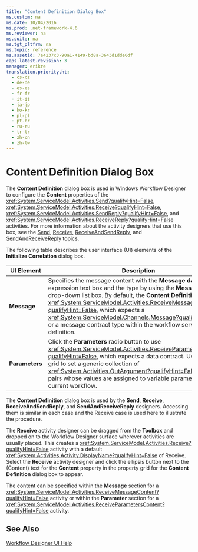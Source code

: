 ```yaml
---
title: "Content Definition Dialog Box"
ms.custom: na
ms.date: 10/04/2016
ms.prod: .net-framework-4.6
ms.reviewer: na
ms.suite: na
ms.tgt_pltfrm: na
ms.topic: reference
ms.assetid: 7e4237c3-90a1-4149-bd8a-3643d1dde0df
caps.latest.revision: 3
manager: erikre
translation.priority.ht: 
  - cs-cz
  - de-de
  - es-es
  - fr-fr
  - it-it
  - ja-jp
  - ko-kr
  - pl-pl
  - pt-br
  - ru-ru
  - tr-tr
  - zh-cn
  - zh-tw
---
```

# Content Definition Dialog Box
The **Content Definition** dialog box is used in Windows Workflow Designer to configure the **Content** properties of the <xref:System.ServiceModel.Activities.Send?qualifyHint=False>, <xref:System.ServiceModel.Activities.Receive?qualifyHint=False>, <xref:System.ServiceModel.Activities.SendReply?qualifyHint=False>, and <xref:System.ServiceModel.Activities.ReceiveReply?qualifyHint=False> activities. For more information about the activity designers that use this box, see the [Send](../WF_Design/Send-Activity-Designer.md), [Receive](../WF_Design/Receive-Activity-Designer.md), [ReceiveAndSendReply](../WF_Design/ReceiveAndSendReply-Template-Designer.md), and [SendAndReceiveReply](../WF_Design/SendAndReceiveReply-Template-Designer.md) topics.  
  
 The following table describes the user interface (UI) elements of the **Initialize Correlation** dialog box.  
  
|UI Element|Description|  
|----------------|-----------------|  
|**Message**|Specifies the message content with the **Message data** expression text box and the type by using the **Message type** drop-down list box. By default, the **Content Definition** uses the <xref:System.ServiceModel.Activities.ReceiveMessageContent?qualifyHint=False>, which expects a <xref:System.ServiceModel.Channels.Message?qualifyHint=False> or a message contract type within the workflow service definition.|  
|**Parameters**|Click the **Parameters** radio button to use <xref:System.ServiceModel.Activities.ReceiveParametersContent?qualifyHint=False>, which expects a data contract. Use the data grid to set a generic collection of <xref:System.Activities.OutArgument?qualifyHint=False> key/value pairs whose values are assigned to variable parameters in the current workflow.|  
  
 The **Content Definition** dialog box is used by the **Send**, **Receive**, **ReceiveAndSendReply**, and **SendAndReceiveReply** designers. Accessing them is similar in each case and the Receive case is used here to illustrate the procedure.  
  
 The **Receive** activity designer can be dragged from the **Toolbox** and dropped on to the Workflow Designer surface wherever activities are usually placed. This creates a <xref:System.ServiceModel.Activities.Receive?qualifyHint=False> activity with a default <xref:System.Activities.Activity.DisplayName?qualifyHint=False> of Receive. Select the **Receive** activity designer and click the ellipsis button next to the (Content) text for the **Content** property in the property grid for the **Content Definition** dialog box to appear.  
  
 The content can be specified within the **Message** section for a <xref:System.ServiceModel.Activities.ReceiveMessageContent?qualifyHint=False> activity or within the **Parameter** section for a <xref:System.ServiceModel.Activities.ReceiveParametersContent?qualifyHint=False> activity.  
  
## See Also  
 [Workflow Designer UI Help](../WF_Design/Workflow-Designer-UI-Help.md)